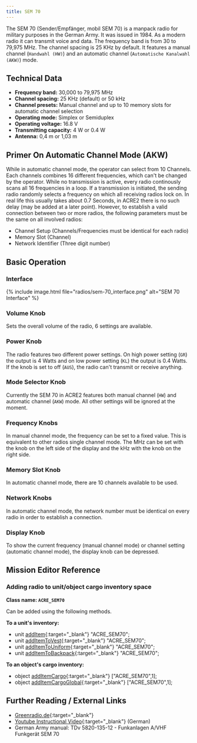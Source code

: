 ```yaml
---
title: SEM 70
---
```


The SEM 70 (Sender/Empfänger, mobil SEM 70) is a manpack radio for military purposes in the German Army. It was issued in 1984. As a modern radio it can transmit voice and data. The frequency band is from 30 to 79,975 MHz. The channel spacing is 25 KHz by default. It features a manual channel (`Handwahl (HW)`) and an automatic channel (`Automatische Kanalwahl (AKW)`) mode.

## Technical Data

- **Frequency band:** 30,000 to 79,975 MHz
- **Channel spacing:** 25 KHz (default) or 50 kHz
- **Channel presets:** Manual channel and up to 10 memory slots for automatic channel selection
- **Operating mode:** Simplex or Semiduplex
- **Operating voltage:** 16.8 V
- **Transmitting capacity:** 4 W or 0.4 W
- **Antenna:** 0,4 m or 1,03 m

## Primer On Automatic Channel Mode (AKW)

While in automatic channel mode, the operator can select from 10 Channels. Each channels combines 16 different frequencies, which can't be changed by the operator. While no transmission is active, every radio continously scans all 16 frequencies in a loop. If a transmission is initiated, the sending radio randomly selects a frequency on which all receiving radios lock on. In real life this usually takes about 0.7 Seconds, in ACRE2 there is no such delay (may be added at a later point).
However, to establish a valid connection between two or more radios, the following parameters must be the same on all involved radios:
- Channel Setup (Channels/Frequencies must be identical for each radio)
- Memory Slot (Channel)
- Network Identifier (Three digit number)

## Basic Operation

### Interface

{% include image.html file="radios/sem-70_interface.png" alt="SEM 70 Interface" %}

### Volume Knob

Sets the overall volume of the radio, 6 settings are available.

### Power Knob

The radio features two different power settings. On high power setting (`GR`) the output is 4 Watts and on low power setting (`KL`) the output is 0.4 Watts. If the knob is set to off (`AUS`), the radio can't transmit or receive anything.

### Mode Selector Knob

Currently the SEM 70 in ACRE2 features both manual channel (`HW`) and automatic channel (`AKW`) mode. All other settings will be ignored at the moment.

### Frequency Knobs

In manual channel mode, the frequency can be set to a fixed value. This is equivalent to other radios single channel mode. The MHz can be set with the knob on the left side of the display and the kHz with the knob on the right side.

### Memory Slot Knob

In automatic channel mode, there are 10 channels available to be used.

### Network Knobs

In automatic channel mode, the network number must be identical on every radio in order to establish a connection.

### Display Knob

To show the current frequency (manual channel mode) or channel setting (automatic channel mode), the display knob can be depressed.

## Mission Editor Reference

### Adding radio to unit/object cargo inventory space

**Class name: `ACRE_SEM70`**

Can be added using the following methods.

**To a unit's inventory:**

- unit [addItem](https://community.bistudio.com/wiki/addItem){:target="_blank"} "ACRE_SEM70";
- unit [addItemToVest](https://community.bistudio.com/wiki/addItemToVest){:target="_blank"} "ACRE_SEM70";
- unit [addItemToUniform](https://community.bistudio.com/wiki/addItemToUniform){:target="_blank"} "ACRE_SEM70";
- unit [addItemToBackpack](https://community.bistudio.com/wiki/addItemToBackpack){:target="_blank"} "ACRE_SEM70";

**To an object's cargo inventory:**

- object [addItemCargo](https://community.bistudio.com/wiki/addItemCargo){:target="_blank"} ["ACRE_SEM70",1];
- object [addItemCargoGlobal](https://community.bistudio.com/wiki/addItemCargoGlobal){:target="_blank"} ["ACRE_SEM70",1];

## Further Reading / External Links

- [Greenradio.de](http://www.greenradio.de/e_sem70.htm){:target="_blank"}
- [Youtube Instructional Video](https://www.youtube.com/watch?v=kztzUMoBojc){:target="_blank"} (German)
- German Army manual: TDv 5820-135-12 - Funkanlagen A/VHF Funkgerät SEM 70
